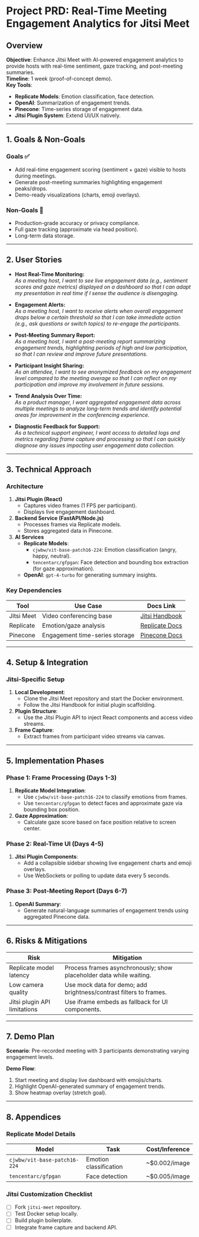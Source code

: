 # Project PRD: Real-Time Meeting Engagement Analytics for Jitsi Meet

## Overview
**Objective**: Enhance Jitsi Meet with AI-powered engagement analytics to provide hosts with real-time sentiment, gaze tracking, and post-meeting summaries.  
**Timeline**: 1 week (proof-of-concept demo).  
**Key Tools**:  
- **Replicate Models**: Emotion classification, face detection.  
- **OpenAI**: Summarization of engagement trends.  
- **Pinecone**: Time-series storage of engagement data.  
- **Jitsi Plugin System**: Extend UI/UX natively.  

---

## 1. Goals & Non-Goals
### Goals ✅
- Add real-time engagement scoring (sentiment + gaze) visible to hosts during meetings.  
- Generate post-meeting summaries highlighting engagement peaks/drops.  
- Demo-ready visualizations (charts, emoji overlays).  

### Non-Goals 🚫
- Production-grade accuracy or privacy compliance.  
- Full gaze tracking (approximate via head position).  
- Long-term data storage.  

---

## 2. User Stories
- **Host Real-Time Monitoring:**  
  *As a meeting host, I want to see live engagement data (e.g., sentiment scores and gaze metrics) displayed on a dashboard so that I can adapt my presentation in real time if I sense the audience is disengaging.*

- **Engagement Alerts:**  
  *As a meeting host, I want to receive alerts when overall engagement drops below a certain threshold so that I can take immediate action (e.g., ask questions or switch topics) to re-engage the participants.*

- **Post-Meeting Summary Report:**  
  *As a meeting host, I want a post-meeting report summarizing engagement trends, highlighting periods of high and low participation, so that I can review and improve future presentations.*

- **Participant Insight Sharing:**  
  *As an attendee, I want to see anonymized feedback on my engagement level compared to the meeting average so that I can reflect on my participation and improve my involvement in future sessions.*

- **Trend Analysis Over Time:**  
  *As a product manager, I want aggregated engagement data across multiple meetings to analyze long-term trends and identify potential areas for improvement in the conferencing experience.*

- **Diagnostic Feedback for Support:**  
  *As a technical support engineer, I want access to detailed logs and metrics regarding frame capture and processing so that I can quickly diagnose any issues impacting user engagement data collection.*

---

## 3. Technical Approach
### Architecture
1. **Jitsi Plugin (React)**  
   - Captures video frames (1 FPS per participant).  
   - Displays live engagement dashboard.  
2. **Backend Service (FastAPI/Node.js)**  
   - Processes frames via Replicate models.  
   - Stores aggregated data in Pinecone.  
3. **AI Services**  
   - **Replicate Models**:  
     - `cjwbw/vit-base-patch16-224`: Emotion classification (angry, happy, neutral).  
     - `tencentarc/gfpgan`: Face detection and bounding box extraction (for gaze approximation).  
   - **OpenAI**: `gpt-4-turbo` for generating summary insights.  

### Key Dependencies
| Tool          | Use Case                          | Docs Link                               |  
|---------------|-----------------------------------|-----------------------------------------|  
| Jitsi Meet    | Video conferencing base           | [Jitsi Handbook](https://jitsi.github.io/handbook/docs/dev-guide/dev-guide-start) |  
| Replicate     | Emotion/gaze analysis             | [Replicate Docs](https://replicate.com/docs) |  
| Pinecone      | Engagement time-series storage    | [Pinecone Docs](https://docs.pinecone.io) |  

---

## 4. Setup & Integration
### Jitsi-Specific Setup
1. **Local Development**:  
   - Clone the Jitsi Meet repository and start the Docker environment.  
   - Follow the Jitsi Handbook for initial plugin scaffolding.  
2. **Plugin Structure**:  
   - Use the Jitsi Plugin API to inject React components and access video streams.  
3. **Frame Capture**:  
   - Extract frames from participant video streams via canvas.  

---

## 5. Implementation Phases
### Phase 1: Frame Processing (Days 1-3)
1. **Replicate Model Integration**:  
   - Use `cjwbw/vit-base-patch16-224` to classify emotions from frames.  
   - Use `tencentarc/gfpgan` to detect faces and approximate gaze via bounding box position.  
2. **Gaze Approximation**:  
   - Calculate gaze score based on face position relative to screen center.  

### Phase 2: Real-Time UI (Days 4-5)
1. **Jitsi Plugin Components**:  
   - Add a collapsible sidebar showing live engagement charts and emoji overlays.  
   - Use WebSockets or polling to update data every 5 seconds.  

### Phase 3: Post-Meeting Report (Days 6-7)
1. **OpenAI Summary**:  
   - Generate natural-language summaries of engagement trends using aggregated Pinecone data.  

---

## 6. Risks & Mitigations
| Risk                          | Mitigation                                                                 |  
|-------------------------------|---------------------------------------------------------------------------|  
| Replicate model latency       | Process frames asynchronously; show placeholder data while waiting.       |  
| Low camera quality            | Use mock data for demo; add brightness/contrast filters to frames.        |  
| Jitsi plugin API limitations  | Use iframe embeds as fallback for UI components.                          |  

---

## 7. Demo Plan
**Scenario**: Pre-recorded meeting with 3 participants demonstrating varying engagement levels.  

**Demo Flow**:  
1. Start meeting and display live dashboard with emojis/charts.  
2. Highlight OpenAI-generated summary of engagement trends.  
3. Show heatmap overlay (stretch goal).  

---

## 8. Appendices
### Replicate Model Details
| Model                        | Task                     | Cost/Inference |  
|------------------------------|--------------------------|----------------|  
| `cjwbw/vit-base-patch16-224` | Emotion classification   | ~$0.002/image  |  
| `tencentarc/gfpgan`          | Face detection           | ~$0.005/image  |  

### Jitsi Customization Checklist
- [ ] Fork `jitsi-meet` repository.  
- [ ] Test Docker setup locally.  
- [ ] Build plugin boilerplate.  
- [ ] Integrate frame capture and backend API.  